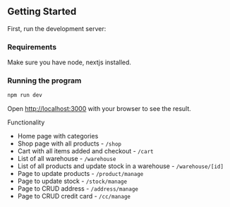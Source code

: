 ## Getting Started

First, run the development server:

### Requirements
Make sure you have node, nextjs installed.

### Running the program
```bash
npm run dev
```

Open [http://localhost:3000](http://localhost:3000) with your browser to see the result.

Functionality
- Home page with categories
- Shop page with all products - `/shop`
- Cart with all items added and checkout - `/cart`
- List of all warehouse - `/warehouse`
- List of all products and update stock in a warehouse - `/warehouse/[id]`
- Page to update products - `/product/manage`
- Page to update stock - `/stock/manage`
- Page to CRUD address - `/address/manage`
- Page to CRUD credit card - `/cc/manage`